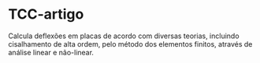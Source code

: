# TCC-artigo
 Calcula deflexões em placas de acordo com diversas teorias, incluindo cisalhamento de alta ordem, pelo método dos elementos finitos, através de análise linear e não-linear.

